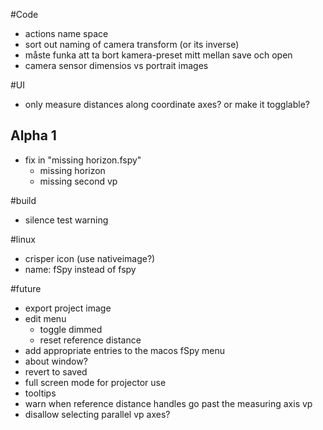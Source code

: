 #Code
* actions name space
* sort out naming of camera transform (or its inverse)
* måste funka att ta bort kamera-preset mitt mellan save och open
* camera sensor dimensios vs portrait images

#UI
* only measure distances along coordinate axes? or make it togglable?

## Alpha 1
* fix in "missing horizon.fspy"
  * missing horizon
  * missing second vp

#build
* silence test warning

#linux
* crisper icon (use nativeimage?)
* name: fSpy instead of fspy

#future
* export project image
* edit menu
  * toggle dimmed
  * reset reference distance
* add appropriate entries to the macos fSpy menu
* about window?
* revert to saved
* full screen mode for projector use
* tooltips
* warn when reference distance handles go past the measuring axis vp
* disallow selecting parallel vp axes?